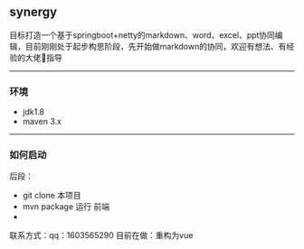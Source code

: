 ## synergy
目标打造一个基于springboot+netty的markdown、word、excel、ppt协同编辑，目前刚刚处于起步构思阶段，先开始做markdown的协同，欢迎有想法、有经验的大佬🧍‍️指导
___
### 环境
- jdk1.8
- maven 3.x
---
### 如何启动
后段：
- git clone 本项目
- mvn package
运行
前端
- 

联系方式：qq：1603565290
目前在做：重构为vue
